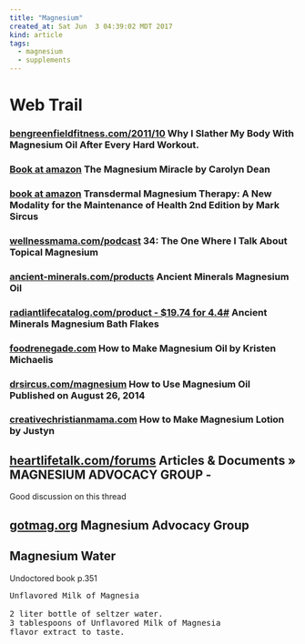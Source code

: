 ```yaml
---
title: "Magnesium"
created_at: Sat Jun  3 04:39:02 MDT 2017
kind: article
tags:
  - magnesium
  - supplements
---
```


<h1>Web Trail</h1>

<h3>
  <a href="https://bengreenfieldfitness.com/2011/10/why-i-slather-my-body-with-magnesium-oil-after-every-hard-workout/" target="_blank">bengreenfieldfitness.com/2011/10</a>
  Why I Slather My Body With Magnesium Oil After Every Hard Workout.
</h3>

<h3>
  <a href="https://www.amazon.com/Magnesium-Miracle-Revised-Updated/dp/034549458X" target="_blank">Book at amazon</a>
  The Magnesium Miracle by Carolyn Dean 
</h3>

<h3>
  <a href="https://www.amazon.com/Transdermal-Magnesium-Therapy-Modality-Maintenance/dp/1450283543" target="_blank">book at amazon</a>
  Transdermal Magnesium Therapy: A New Modality for the Maintenance of Health 2nd Edition by Mark Sircus
</h3>

<h3>
  <a href="https://wellnessmama.com/podcast/topical-magnesium/" target="_blank">wellnessmama.com/podcast</a>
  34: The One Where I Talk About Topical Magnesium
</h3>

<h3>
  <a href="http://www.ancient-minerals.com/products/magnesium-oil/" target="_blank">ancient-minerals.com/products</a>
  Ancient Minerals Magnesium Oil
</h3>

<h3>
  <a href="http://www.radiantlifecatalog.com/product/ancient-minerals-magnesium-bath-flakes/salts-minerals/?a=58535" target="_blank">radiantlifecatalog.com/product - $19.74 for 4.4#</a>
  Ancient Minerals Magnesium Bath Flakes
</h3>

<h3>
  <a href="http://www.foodrenegade.com/how-make-magnesium-oil/" target="_blank">foodrenegade.com</a>
  How to Make Magnesium Oil by Kristen Michaelis
</h3>

<h3>
  <a href="http://drsircus.com/magnesium/use-magnesium-oil/" target="_blank">drsircus.com/magnesium</a>
  How to Use Magnesium Oil Published on August 26, 2014 
</h3>

<h3>
  <a href="http://creativechristianmama.com/how-to-make-magnesium-oil-lotion/" target="_blank">creativechristianmama.com</a>
  How to Make Magnesium Lotion by Justyn	
</h3>

<h2>
  <a href="http://heartlifetalk.com/forums/default.aspx?g=posts&t=28329#post58095" target="_blank">heartlifetalk.com/forums</a>
  Articles & Documents  »  MAGNESIUM ADVOCACY GROUP -
</h2>

Good discussion on this thread

<h2>
  <a href="http://gotmag.org/how-to-restore-magnesium/" target="_blank">gotmag.org</a>
  Magnesium Advocacy Group
</h2>

<h2>Magnesium Water</h2>

Undoctored book p.351

<pre>
Unflavored Milk of Magnesia

2 liter bottle of seltzer water.
3 tablespoons of Unflavored Milk of Magnesia
flavor extract to taste.

</pre>

<!--
html boilerplate
<a href="" target="_blank"></a>
<a name=""></a>
<img src="" width="400px">
<ul>
  <li></li>
</ul>
<pre>
</pre>
<pre><code>
</code></pre>
<math xmlns='http://www.w3.org/1998/Math/MathML' display='block'>
</math>
-->
